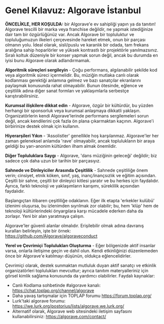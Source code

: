 # Genel Kılavuz: Algorave İstanbul

**ÖNCELİKLE, HER KOŞULDA:** bir Algorave'e ev sahipliği yapın ya da tanıtın! Algorave tescilli bir marka veya franchise değildir, ne yapmak istediğinize dair tam bir özgürlüğünüz var. Ancak Algorave bir topluluktur ve topluluğumuzun ilkeleri çerçevesinde hareket etmek, onun bir parçası olmanın yolu.
İdeal olarak, sisli/puslu ve karanlık bir odada, tam frekans aralığına sahip hoparlörler ve yüksek kontrastlı bir projektörle yanılmazsınız. Sıralı koltuk düzeniyle bir konser yapmak sorun değil, ancak bu durumda en iyisi bunu Algorave olarak adlandırmamak.

**Algoritmik süreçleri sergileyin** - 
Çoğu performans, algılanabilir şekilde kod veya algoritmik süreci içermelidir. Bu, müziğin mutlaka canlı olarak kodlanması gerektiği anlamına gelmez ve bazı sanatçılar ekranlarını paylaşmak konusunda rahat olmayabilir. Bunun ötesinde, eğlence ve çeşitlilik adına diğer sanat formları ve yaklaşımlarla serbestçe karıştırabilirsiniz.

**Kurumsal ilişkilere dikkat edin** - 
Algorave, özgür bir kültürdür, bu yüzden herhangi bir sponsorluk veya kurumsal anlaşmaya dikkatli yaklaşın. Organizatörlerin kendi Algorave'lerinde performans sergilemeleri sorun değil, ancak kendilerini çok fazla ön plana çıkarmaktan kaçının. Algorave'i birbirinize destek olmak için kullanın.

**Hiyerarşileri Yıkın** - 
'Assolistler' genellikle hoş karşılanmaz. Algorave'ler her zaman geleneksel anlamda 'rave' olmayabilir, ancak toplulukların bir araya geldiği bu yarı-anonim kültürden ilham almak önemlidir.

**Diğer Topluluklara Saygı** - 
Algorave, 'dans müziğinin geleceği' değildir; biz sadece çok daha uzun bir tarihin bir parçasıyız.

**Sahnede ve Dinleyiciler Arasında Çeşitlilik** - 
Sahnede çeşitliliğe önem verin; cinsiyet, etnik köken, sınıf, yaş, inanç/inançsızlık ve eğitim açısından. Çeşitli bir sahne, çeşitli bir dinleyici kitlesi yaratır ve bu herkes için faydalıdır. Ayrıca, farklı teknoloji ve yaklaşımların karışımı, süreklilik açısından faydalıdır.

Başlangıçtan itibaren çeşitliliğe odaklanın. Eğer ilk etapta 'erkekler kulübü' izlenimi oluşursa, bu izlenimden sıyrılmak zor olabilir; bu, hem 'klüp' hem de teknoloji kültürlerindeki önyargılara karşı mücadele ederken daha da zorlaşır. Yeni bir alan yaratmaya çalışın.

Algorave'ler güvenli alanlar olmalıdır. Erişilebilir olmak adına davranış kuralları belirleyin, işte bir örnek: 
https://github.com/Algorave/algoraveconduct

**Yerel ve Çevrimiçi Toplulukları Oluşturma** - 
Eğer bölgenizde aktif insanlar varsa, onlarla iletişime geçin ve dahil olun. Kendi etkinliğinizi düzenlemeden önce bir Algorave'e katılmayı düşünün, oldukça eğlencelidirler.

Çevrimiçi olarak, destek sunmaktan mutluluk duyan aktif sanatçı ve etkinlik organizatörleri toplulukları mevcuttur; ayrıca tanıtım materyalleriniz için görsel kimlik sağlama konusunda da yardımcı olabilirler. Faydalı kaynaklar:

* Canlı Kodlama sohbetinde #algorave kanalı: https://chat.toplap.org/channel/algorave 
* Daha yavaş tartışmalar için TOPLAP forumu https://forum.toplap.org/ 
* Lurk'taki algorave forumu: https://we.lurk.org/postorius/lists/algorave.we.lurk.org/ 
* Alternatif olarak, Algorave web sitesindeki iletişim sayfasını kullanabilirsiniz: https://algorave.com/contact/
